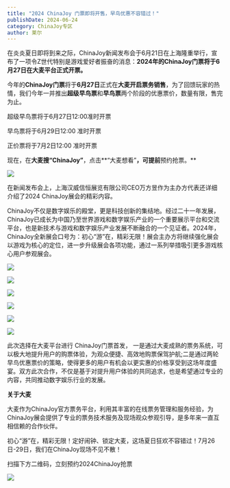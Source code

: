 ```yaml
---
title: "2024 ChinaJoy 门票即将开售，早鸟优惠不容错过！"
publishDate: 2024-06-24
category: ChinaJoy专区
author: 莱尔
---
```


在炎炎夏日即将到来之际，ChinaJoy新闻发布会于6月21日在上海隆重举行，宣布了一项令Z世代特别是游戏爱好者振奋的消息：**2024年的ChinaJoy门票将于6月27日在大麦平台正式开票。**

今年的**ChinaJoy门票**将于**6月27日**正式在**大麦开启票务销售**，为了回馈玩家的热情，我们今年一并推出**超级早鸟票**和**早鸟票**两个阶段的优惠票价，数量有限，售完为止。

超级早鸟票将于6月27日12:00准时开票

早鸟票将于6月29日12:00 准时开票

正价票将于7月2日12:00 准时开票

现在，在**大麦搜“ChinaJoy”**，点击**“大麦想看”**，可提前**预约抢票。**

![](https://ec-net-1251389766.cos.ap-shanghai.myqcloud.com/wp-content/uploads/2024/06/20240624213337352.jpg)

在新闻发布会上，上海汉威信恒展览有限公司CEO万方昱作为主办方代表还详细介绍了2024 ChinaJoy展会的精彩内容。

ChinaJoy不仅是数字娱乐的殿堂，更是科技创新的集结地。经过二十一年发展，ChinaJoy已成长为中国乃至世界游戏和数字娱乐产业的一个重要展示平台和交流平台，也是新技术与游戏和数字娱乐产业发展不断融合的一个见证者。2024年，ChinaJoy全新展会口号为：初心“游”在，精彩无限！展会主办方将继续强化展会以游戏为核心的定位，进一步升级展会各项功能，通过一系列举措吸引更多游戏核心用户参观展会。

![](https://ec-net-1251389766.cos.ap-shanghai.myqcloud.com/wp-content/uploads/2024/06/20240624213340711-1024x683.jpg)

![](https://ec-net-1251389766.cos.ap-shanghai.myqcloud.com/wp-content/uploads/2024/06/20240624213341551-1024x683.jpg)

![](https://ec-net-1251389766.cos.ap-shanghai.myqcloud.com/wp-content/uploads/2024/06/20240624213343384-1024x682.jpg)

![](https://ec-net-1251389766.cos.ap-shanghai.myqcloud.com/wp-content/uploads/2024/06/20240624213344601-1024x682.jpg)

![](https://ec-net-1251389766.cos.ap-shanghai.myqcloud.com/wp-content/uploads/2024/06/20240624213346102-1024x682.jpg)

![](https://ec-net-1251389766.cos.ap-shanghai.myqcloud.com/wp-content/uploads/2024/06/20240624213348136-1024x683.jpg)

此次选择在大麦平台进行 ChinaJoy门票首发， 一是通过大麦成熟的票务系统，可以极大地提升用户的购票体验，为观众便捷、高效地购票保驾护航;二是通过两轮早鸟优惠票价的策略，使得更多的用户有机会以更实惠的价格享受到这场年度盛宴。双方此次合作，不仅是基于对提升用户体验的共同追求，也是希望通过专业的内容，共同推动数字娱乐行业的发展。

**关于大麦**

大麦作为ChinaJoy官方票务平台，利用其丰富的在线票务管理和服务经验，为ChinaJoy展会提供了专业的票务技术服务及现场观众参观引导，是多年来一直互相信赖的合作伙伴。

初心“游”在，精彩无限！定好闹钟、锁定大麦，这场夏日狂欢不容错过！7月26日-29日，我们在ChinaJoy现场不见不散！

扫描下方二维码，立刻预约2024ChinaJoy抢票

![](https://ec-net-1251389766.cos.ap-shanghai.myqcloud.com/wp-content/uploads/2024/06/20240624213357240.jpg)
